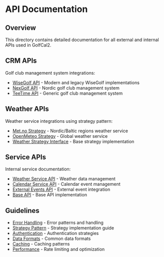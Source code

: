 # API Documentation

## Overview

This directory contains detailed documentation for all external and internal APIs used in GolfCal2.

## CRM APIs

Golf club management system integrations:

- [WiseGolf API](crm/wisegolf.md) - Modern and legacy WiseGolf implementations
- [NexGolf API](crm/nexgolf.md) - Nordic golf club management system
- [TeeTime API](crm/teetime.md) - Generic golf club management system

## Weather APIs

Weather service integrations using strategy pattern:

- [Met.no Strategy](weather/met.md) - Nordic/Baltic regions weather service
- [OpenMeteo Strategy](weather/openmeteo.md) - Global weather service
- [Weather Strategy Interface](weather/strategy.md) - Base strategy implementation

## Service APIs

Internal service documentation:

- [Weather Service API](services/weather.md) - Weather data management
- [Calendar Service API](services/calendar.md) - Calendar event management
- [External Events API](services/events.md) - External event integration
- [Base API](services/base_api.md) - Base API implementation

## Guidelines

- [Error Handling](guidelines/errors.md) - Error patterns and handling
- [Strategy Pattern](guidelines/strategy.md) - Strategy implementation guide
- [Authentication](guidelines/auth.md) - Authentication strategies
- [Data Formats](guidelines/formats.md) - Common data formats
- [Caching](guidelines/caching.md) - Caching patterns
- [Performance](guidelines/performance.md) - Rate limiting and optimization 